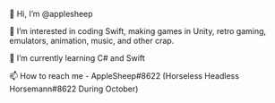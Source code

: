👋 Hi, I’m @applesheep 

👀 I’m interested in coding Swift, making games in Unity, retro gaming, emulators, animation, music, and other crap.

🌱 I’m currently learning C# and Swift

📫 How to reach me - AppleSheep#8622 (Horseless Headless Horsemann#8622 During October)
